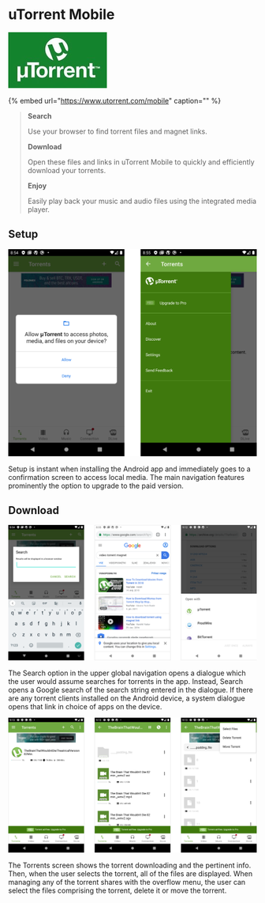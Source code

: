 # uTorrent Mobile

![](../../.gitbook/assets/utorrent-logo.jpg)

{% embed url="https://www.utorrent.com/mobile" caption="" %}

> **Search**
>
> Use your browser to find torrent files and magnet links.
>
> **Download**
>
> Open these files and links in uTorrent Mobile to quickly and efficiently download your torrents.
>
> **Enjoy**
>
> Easily play back your music and audio files using the integrated media player.

## Setup

![](../../.gitbook/assets/utorrent-setup.png)

Setup is instant when installing the Android app and immediately goes to a confirmation screen to access local media. The main navigation features prominently the option to upgrade to the paid version.

## Download

![](../../.gitbook/assets/utorrent-search.png)

The Search option in the upper global navigation opens a dialogue which the user would assume searches for torrents in the app. Instead, Search opens a Google search of the search string entered in the dialogue. If there are any torrent clients installed on the Android device, a system dialogue opens that link in choice of apps on the device.

![](../../.gitbook/assets/utorrent-download.png)

The Torrents screen shows the torrent downloading and the pertinent info. Then, when the user selects the torrent, all of the files are displayed. When managing any of the torrent shares with the overflow menu, the user can select the files comprising the torrent, delete it or move the torrent.

